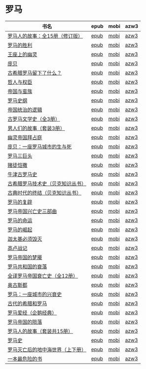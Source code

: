 # 罗马

| 书名 | epub | mobi | azw3 |
| --- | --- | --- | --- |
| [罗马人的故事：全15册（修订版）](http://ct.dalanmei.com/f/31084289-771246371-88942c) | [epub](http://ct.dalanmei.com/f/31084289-771246371-88942c) | [mobi](http://ct.dalanmei.com/f/31084289-771230999-0a714e) | [azw3](http://ct.dalanmei.com/f/31084289-771236193-ab377b) |
| [罗马的胜利](http://ct.dalanmei.com/f/31084289-771246833-e65963) | [epub](http://ct.dalanmei.com/f/31084289-771246833-e65963) | [mobi](http://ct.dalanmei.com/f/31084289-771231594-ad5d7b) | [azw3](http://ct.dalanmei.com/f/31084289-771236527-7d9a48) |
| [王座上的幽灵](http://ct.dalanmei.com/f/31084289-771241352-db98af) | [epub](http://ct.dalanmei.com/f/31084289-771241352-db98af) | [mobi](http://ct.dalanmei.com/f/31084289-771229919-48f466) | [azw3](http://ct.dalanmei.com/f/31084289-771233475-deb656) |
| [庞贝](http://ct.dalanmei.com/f/31084289-582393449-456300) | [epub](http://ct.dalanmei.com/f/31084289-582393449-456300) | [mobi](http://ct.dalanmei.com/f/31084289-582385770-31877b) | [azw3](http://ct.dalanmei.com/f/31084289-582389923-1b6852) |
| [古希腊罗马留下了什么？](http://ct.dalanmei.com/f/31084289-577383805-5ed721) | [epub](http://ct.dalanmei.com/f/31084289-577383805-5ed721) | [mobi](http://ct.dalanmei.com/f/31084289-577376446-61d3cf) | [azw3](http://ct.dalanmei.com/f/31084289-577384258-c96bc9) |
| [哲人与权臣](http://ct.dalanmei.com/f/31084289-570286994-19d550) | [epub](http://ct.dalanmei.com/f/31084289-570286994-19d550) | [mobi](http://ct.dalanmei.com/f/31084289-570170274-ec0df4) | [azw3](http://ct.dalanmei.com/f/31084289-570358430-efc8b8) |
| [帝国与蛮族](http://ct.dalanmei.com/f/31084289-570300329-46c7d3) | [epub](http://ct.dalanmei.com/f/31084289-570300329-46c7d3) | [mobi](http://ct.dalanmei.com/f/31084289-570174945-4a3dbf) | [azw3](http://ct.dalanmei.com/f/31084289-570369645-b92741) |
| [罗马史纲](http://ct.dalanmei.com/f/31084289-570304888-dff7ae) | [epub](http://ct.dalanmei.com/f/31084289-570304888-dff7ae) | [mobi](http://ct.dalanmei.com/f/31084289-570169113-8c6eac) | [azw3](http://ct.dalanmei.com/f/31084289-570376677-772dc4) |
| [帝国统治的逻辑](http://ct.dalanmei.com/f/31084289-570324113-f61cc2) | [epub](http://ct.dalanmei.com/f/31084289-570324113-f61cc2) | [mobi](http://ct.dalanmei.com/f/31084289-570153963-628a06) | [azw3](http://ct.dalanmei.com/f/31084289-571392595-5f78da) |
| [古罗马文学史（全3册）](http://ct.dalanmei.com/f/31084289-570332065-a91975) | [epub](http://ct.dalanmei.com/f/31084289-570332065-a91975) | [mobi](http://ct.dalanmei.com/f/31084289-570156476-f7ffa0) | [azw3](http://ct.dalanmei.com/f/31084289-571398842-58af13) |
| [男人们的故事（套装3册）](http://ct.dalanmei.com/f/31084289-570259751-447da1) | [epub](http://ct.dalanmei.com/f/31084289-570259751-447da1) | [mobi](http://ct.dalanmei.com/f/31084289-570111469-c4e159) | [azw3](http://ct.dalanmei.com/f/31084289-571416733-b11bb7) |
| [幽灵帝国拜占庭](http://ct.dalanmei.com/f/31084289-570215959-e7690b) | [epub](http://ct.dalanmei.com/f/31084289-570215959-e7690b) | [mobi](http://ct.dalanmei.com/f/31084289-569451235-c803e2) | [azw3](http://ct.dalanmei.com/f/31084289-571417944-131dcd) |
| [庞贝：一座罗马城市的生与死](http://ct.dalanmei.com/f/31084289-572081019-baefae) | [epub](http://ct.dalanmei.com/f/31084289-572081019-baefae) | [mobi](http://ct.dalanmei.com/f/31084289-571729321-01ec79) | [azw3](http://ct.dalanmei.com/f/31084289-572109034-bb9c0f) |
| [罗马三巨头](http://ct.dalanmei.com/f/31084289-572112295-dfcb9a) | [epub](http://ct.dalanmei.com/f/31084289-572112295-dfcb9a) | [mobi](http://ct.dalanmei.com/f/31084289-571724180-2f787e) | [azw3](http://ct.dalanmei.com/f/31084289-572116191-4b4b30) |
| [赌徒恺撒](http://ct.dalanmei.com/f/31084289-572113678-0dad45) | [epub](http://ct.dalanmei.com/f/31084289-572113678-0dad45) | [mobi](http://ct.dalanmei.com/f/31084289-571717668-3af2b0) | [azw3](http://ct.dalanmei.com/f/31084289-572120712-2f8650) |
| [牛津古罗马史](http://ct.dalanmei.com/f/31084289-572114068-f70756) | [epub](http://ct.dalanmei.com/f/31084289-572114068-f70756) | [mobi](http://ct.dalanmei.com/f/31084289-571714493-77d6c6) | [azw3](http://ct.dalanmei.com/f/31084289-572124046-8e7d4f) |
| [古希腊罗马技术史（贝克知识丛书）](http://ct.dalanmei.com/f/31084289-572116951-349bde) | [epub](http://ct.dalanmei.com/f/31084289-572116951-349bde) | [mobi](http://ct.dalanmei.com/f/31084289-571656274-618f90) | [azw3](http://ct.dalanmei.com/f/31084289-572178577-437699) |
| [古典时代的终结（贝克知识丛书）](http://ct.dalanmei.com/f/31084289-572117336-c2f840) | [epub](http://ct.dalanmei.com/f/31084289-572117336-c2f840) | [mobi](http://ct.dalanmei.com/f/31084289-571654191-fe573c) | [azw3](http://ct.dalanmei.com/f/31084289-572179725-54cb10) |
| [罗马的复辟](http://ct.dalanmei.com/f/31084289-572120579-430225) | [epub](http://ct.dalanmei.com/f/31084289-572120579-430225) | [mobi](http://ct.dalanmei.com/f/31084289-571640644-84e768) | [azw3](http://ct.dalanmei.com/f/31084289-572180948-bdf818) |
| [罗马帝国兴亡史三部曲](http://ct.dalanmei.com/f/31084289-572129735-3687e8) | [epub](http://ct.dalanmei.com/f/31084289-572129735-3687e8) | [mobi](http://ct.dalanmei.com/f/31084289-571625747-b4b8a7) | [azw3](http://ct.dalanmei.com/f/31084289-572189873-b0c5fe) |
| [罗马的命运](http://ct.dalanmei.com/f/31084289-571848885-e6d4ac) | [epub](http://ct.dalanmei.com/f/31084289-571848885-e6d4ac) | [mobi](http://ct.dalanmei.com/f/31084289-571550519-c3c6d1) | [azw3](http://ct.dalanmei.com/f/31084289-572201680-46d218) |
| [罗马的崛起](http://ct.dalanmei.com/f/31084289-571859393-b1fd6e) | [epub](http://ct.dalanmei.com/f/31084289-571859393-b1fd6e) | [mobi](http://ct.dalanmei.com/f/31084289-571551016-6c67c5) | [azw3](http://ct.dalanmei.com/f/31084289-572202011-e6d9b9) |
| [迦太基必须毁灭](http://ct.dalanmei.com/f/31084289-571735510-bfbb19) | [epub](http://ct.dalanmei.com/f/31084289-571735510-bfbb19) | [mobi](http://ct.dalanmei.com/f/31084289-571610438-e171ad) | [azw3](http://ct.dalanmei.com/f/31084289-571913837-036c43) |
| [高卢战记](http://ct.dalanmei.com/f/31084289-571776411-613f74) | [epub](http://ct.dalanmei.com/f/31084289-571776411-613f74) | [mobi](http://ct.dalanmei.com/f/31084289-571511578-fe042a) | [azw3](http://ct.dalanmei.com/f/31084289-571922235-c82930) |
| [罗马帝国的梦魇](http://ct.dalanmei.com/f/31084289-572123320-b8d00a) | [epub](http://ct.dalanmei.com/f/31084289-572123320-b8d00a) | [mobi](http://ct.dalanmei.com/f/31084289-571594737-4403ee) | [azw3](http://ct.dalanmei.com/f/31084289-571982105-fa1b6f) |
| [罗马共和国的衰落](http://ct.dalanmei.com/f/31084289-571799316-4f4b21) | [epub](http://ct.dalanmei.com/f/31084289-571799316-4f4b21) | [mobi](http://ct.dalanmei.com/f/31084289-571531806-90e4ed) | [azw3](http://ct.dalanmei.com/f/31084289-571988907-428e29) |
| [全译罗马帝国衰亡史（全12册）](http://ct.dalanmei.com/f/31084289-571876190-057045) | [epub](http://ct.dalanmei.com/f/31084289-571876190-057045) | [mobi](http://ct.dalanmei.com/f/31084289-571551514-4e4f23) | [azw3](http://ct.dalanmei.com/f/31084289-572068516-912a6e) |
| [奥古斯都](http://ct.dalanmei.com/f/31084289-571987402-263925) | [epub](http://ct.dalanmei.com/f/31084289-571987402-263925) | [mobi](http://ct.dalanmei.com/f/31084289-571561286-3d1f37) | [azw3](http://ct.dalanmei.com/f/31084289-571839931-e1f41f) |
| [罗马：一座城市的兴衰史](http://ct.dalanmei.com/f/31084289-571732829-f3c264) | [epub](http://ct.dalanmei.com/f/31084289-571732829-f3c264) | [mobi](http://ct.dalanmei.com/f/31084289-571585781-87eb7a) | [azw3](http://ct.dalanmei.com/f/31084289-571848490-8ed7f0) |
| [古代的希腊和罗马](http://ct.dalanmei.com/f/31084289-571737040-7dba6c) | [epub](http://ct.dalanmei.com/f/31084289-571737040-7dba6c) | [mobi](http://ct.dalanmei.com/f/31084289-571581495-127fdf) | [azw3](http://ct.dalanmei.com/f/31084289-571862024-9146ef) |
| [罗马爱经（企鹅经典）](http://ct.dalanmei.com/f/31084289-571779086-0ef539) | [epub](http://ct.dalanmei.com/f/31084289-571779086-0ef539) | [mobi](http://ct.dalanmei.com/f/31084289-571522478-fcf21e) | [azw3](http://ct.dalanmei.com/f/31084289-571878786-0ace4c) |
| [罗马帝国的陨落](http://ct.dalanmei.com/f/31084289-571782499-463644) | [epub](http://ct.dalanmei.com/f/31084289-571782499-463644) | [mobi](http://ct.dalanmei.com/f/31084289-571423744-d11441) | [azw3](http://ct.dalanmei.com/f/31084289-571883595-7424e7) |
| [罗马人的故事（套装共15册）](http://ct.dalanmei.com/f/31084289-571786415-264c7a) | [epub](http://ct.dalanmei.com/f/31084289-571786415-264c7a) | [mobi](http://ct.dalanmei.com/f/31084289-571452332-45c55a) | [azw3](http://ct.dalanmei.com/f/31084289-571885651-40804f) |
| [罗马史](http://ct.dalanmei.com/f/31084289-571786595-15e9c8) | [epub](http://ct.dalanmei.com/f/31084289-571786595-15e9c8) | [mobi](http://ct.dalanmei.com/f/31084289-571452747-e7c2a3) | [azw3](http://ct.dalanmei.com/f/31084289-571885791-4e0f66) |
| [罗马灭亡后的地中海世界（上下册）](http://ct.dalanmei.com/f/31084289-571786854-603073) | [epub](http://ct.dalanmei.com/f/31084289-571786854-603073) | [mobi](http://ct.dalanmei.com/f/31084289-571453123-0088a0) | [azw3](http://ct.dalanmei.com/f/31084289-571885992-39d5f4) |
| [一本最危险的书](http://ct.dalanmei.com/f/31084289-571787762-83624a) | [epub](http://ct.dalanmei.com/f/31084289-571787762-83624a) | [mobi](http://ct.dalanmei.com/f/31084289-571455206-285143) | [azw3](http://ct.dalanmei.com/f/31084289-571888614-f5b495) |
